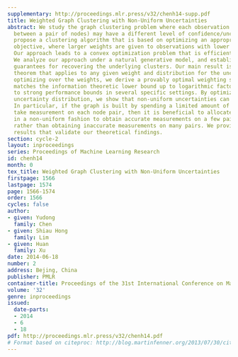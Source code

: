 ```yaml
---
supplementary: http://proceedings.mlr.press/v32/chenh14-supp.pdf
title: Weighted Graph Clustering with Non-Uniform Uncertainties
abstract: We study the graph clustering problem where each observation (edge or no-edge
  between a pair of nodes) may have a different level of confidence/uncertainty. We
  propose a clustering algorithm that is based on optimizing an appropriate weighted
  objective, where larger weights are given to observations with lower uncertainty.
  Our approach leads to a convex optimization problem that is efficiently solvable.
  We analyze our approach under a natural generative model, and establish theoretical
  guarantees for recovering the underlying clusters. Our main result is a general
  theorem that applies to any given weight and distribution for the uncertainty. By
  optimizing over the weights, we derive a provably optimal weighting scheme, which
  matches the information theoretic lower bound up to logarithmic factors and leads
  to strong performance bounds in several specific settings. By optimizing over the
  uncertainty distribution, we show that non-uniform uncertainties can actually help.
  In particular, if the graph is built by spending a limited amount of resource to
  take measurement on each node pair, then it is beneficial to allocate the resource
  in a non-uniform fashion to obtain accurate measurements on a few pairs of nodes,
  rather than obtaining inaccurate measurements on many pairs. We provide simulation
  results that validate our theoretical findings.
section: cycle-2
layout: inproceedings
series: Proceedings of Machine Learning Research
id: chenh14
month: 0
tex_title: Weighted Graph Clustering with Non-Uniform Uncertainties
firstpage: 1566
lastpage: 1574
page: 1566-1574
order: 1566
cycles: false
author:
- given: Yudong
  family: Chen
- given: Shiau Hong
  family: Lim
- given: Huan
  family: Xu
date: 2014-06-18
number: 2
address: Bejing, China
publisher: PMLR
container-title: Proceedings of the 31st International Conference on Machine Learning
volume: '32'
genre: inproceedings
issued:
  date-parts:
  - 2014
  - 6
  - 18
pdf: http://proceedings.mlr.press/v32/chenh14.pdf
# Format based on citeproc: http://blog.martinfenner.org/2013/07/30/citeproc-yaml-for-bibliographies/
---
```

